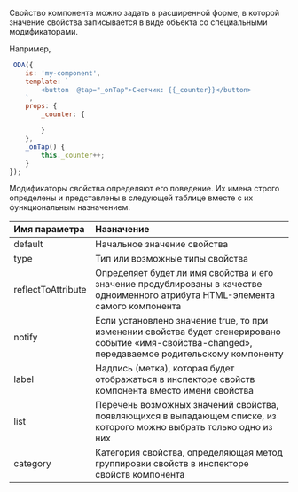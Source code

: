 Свойство компонента можно задать в расширенной форме, в которой значение свойства записывается в виде объекта со специальными модификаторами.

Например,
```javascript _run_line_edit_console_[my-component.js]
 ODA({
    is: 'my-component',
    template: `
        <button  @tap="_onTap">Счетчик: {{_counter}}</button>
    `,
    props: {
        _counter: {

        }
    },
    _onTap() {
        this._counter++;
    }
});
```

Модификаторы свойства определяют его поведение. Их имена строго определены и представлены в следующей таблице вместе с их функциональным назначением.

| Имя параметра      | Назначение |
| :----------------  | :-------------------------------------------------------------------------------------------------------------------- |
| default            | Начальное значение свойства |
| type               | Тип или возможные типы свойства |
| reflectToAttribute | Определяет будет ли имя свойства и его значение продублированы в качестве одноименного атрибута HTML-элемента самого компонента |
| notify             | Если установлено значение true, то при изменении свойства будет сгенерировано событие «имя-свойства-changed», передаваемое родительскому компоненту |
| label              | Надпись (метка), которая будет отображаться в инспекторе свойств компонента вместо имени свойства |
| list               | Перечень возможных значений свойства, появляющихся в выпадающем списке, из которого можно выбрать только одно из них |
| category           | Категория свойства, определяющая метод группировки свойств в инспекторе свойств компонента |
